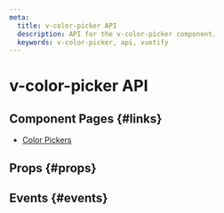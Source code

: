 ```yaml
---
meta:
  title: v-color-picker API
  description: API for the v-color-picker component.
  keywords: v-color-picker, api, vuetify
---
```


# v-color-picker API

<entry-ad />

## Component Pages {#links}

- [Color Pickers](components/color-pickers)

## Props {#props}

<api-section name="v-color-picker" section="props" />

## Events {#events}

<api-section name="v-color-picker" section="events" />

<backmatter />
